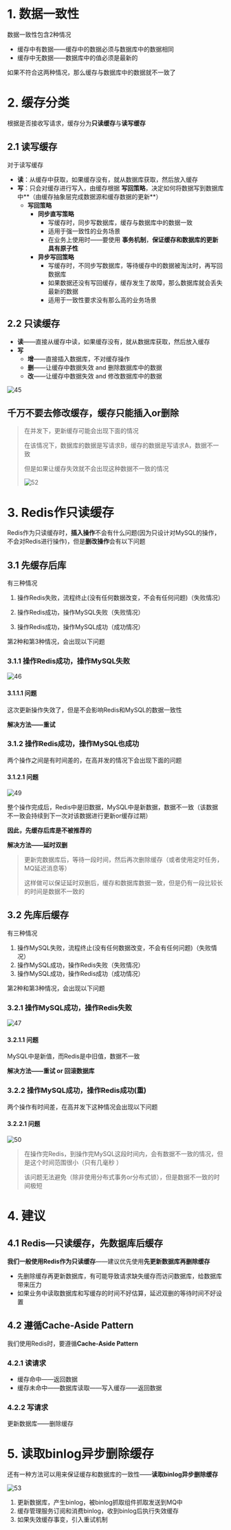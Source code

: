 # 1. 数据一致性

数据一致性包含2种情况

* 缓存中有数据——缓存中的数据必须与数据库中的数据相同
* 缓存中无数据——数据库中的值必须是最新的

如果不符合这两种情况，那么缓存与数据库中的数据就不一致了



# 2. 缓存分类

根据是否接收写请求，缓存分为**只读缓存**与**读写缓存**

## 2.1 读写缓存

对于读写缓存

* **读**：从缓存中获取，如果缓存没有，就从数据库获取，然后放入缓存
* **写**：只会对缓存进行写入，由缓存根据 **写回策略**，决定如何将数据写到数据库中**（由缓存抽象层完成数据源和缓存数据的更新**）
  * **写回策略**
    * **同步直写策略**
      * 写缓存时，同步写数据库，缓存与数据库中的数据一致
      * 适用于强一致性的业务场景
      * 在业务上使用时——要使用 **事务机制**，**保证缓存和数据库的更新具有原子性**
    * **异步写回策略**
      * 写缓存时，不同步写数据库，等待缓存中的数据被淘汰时，再写回数据库
      * 如果数据还没有写回缓存，缓存发生了故障，那么数据库就会丢失最新的数据
      * 适用于一致性要求没有那么高的业务场景

## 2.2 只读缓存

* **读**——直接从缓存中读，如果缓存没有，就从数据库获取，然后放入缓存
* **写**
  * **增**——直接插入数据库，不对缓存操作
  * **删**——让缓存中数据失效 and 删除数据库中的数据
  * **改**——让缓存中数据失效 and 修改数据库中的数据

![45](p/45.png)

## 千万不要去修改缓存，缓存只能插入or删除

>在并发下，更新缓存可能会出现下面的情况
>
>在该情况下，数据库的数据是写请求B，缓存的数据是写请求A，数据不一致
>
>但是如果让缓存失效就不会出现这种数据不一致的情况
>
>![52](p/52.png)
>
>



# 3. Redis作只读缓存

Redis作为只读缓存时，**插入操作**不会有什么问题(因为只设计对MySQL的操作，不会对Redis进行操作)，但是**删改操作**会有以下问题



## 3.1 先缓存后库

有三种情况

1. 操作Redis失败，流程终止(没有任何数据改变，不会有任何问题)（失败情况）

2. 操作Redis成功，操作MySQL失败（失败情况）

3. 操作Redis成功，操作MySQL成功（成功情况）

第2种和第3种情况，会出现以下问题



### 3.1.1 操作Redis成功，操作MySQL失败

![46](p/46.png)

#### 3.1.1.1 问题

这次更新操作失效了，但是不会影响Redis和MySQL的数据一致性



**解决方法——重试**



### 3.1.2 操作Redis成功，操作MySQL也成功

两个操作之间是有时间差的，在高并发的情况下会出现下面的问题



#### 3.1.2.1 问题

![49](p/49.png)

整个操作完成后，Redis中是旧数据，MySQL中是新数据，数据不一致（该数据不一致会持续到下一次对该数据进行更新or缓存过期）

**因此，先缓存后库是不被推荐的**



**解决方法——延时双删**

> 更新完数据库后，等待一段时间，然后再次删除缓存（或者使用定时任务，MQ延迟消息等）
>
> 这样做可以保证延时双删后，缓存和数据库数据一致，但是仍有一段比较长的时间是数据不一致的





## 3.2 先库后缓存

有三种情况

1. 操作MySQL失败，流程终止(没有任何数据改变，不会有任何问题)（失败情况）
2. 操作MySQL成功，操作Redis失败（失败情况）
3. 操作MySQL成功，操作Redis成功（成功情况）

第2种和第3种情况，会出现以下问题



### 3.2.1 操作MySQL成功，操作Redis失败

![47](p/47.png)

#### 3.2.1.1 问题

MySQL中是新值，而Redis是中旧值，数据不一致



**解决方法——重试 or 回滚数据库**





### 3.2.2 操作MySQL成功，操作Redis成功(重)

两个操作有时间差，在高并发下这种情况会出现以下问题

#### 3.2.2.1 问题



![50](p/50.png)

> 在操作完Redis，到操作完MySQL这段时间内，会有数据不一致的情况，但是这个时间范围很小（只有几毫秒  ）
>
> 该问题无法避免（除非使用分布式事务or分布式锁），但是数据不一致的时间极短





# 4. 建议

## 4.1 Redis—只读缓存，先数据库后缓存

**我们一般使用Redis作为只读缓存**——建议优先使用**先更新数据库再删除缓存**

* 先删除缓存再更新数据库，有可能导致请求缺失缓存而访问数据库，给数据库带来压力
* 如果业务中读取数据库和写缓存的时间不好估算，延迟双删的等待时间不好设置



## 4.2 遵循Cache-Aside Pattern

我们使用Redis时，要遵循**Cache-Aside Pattern**

### 4.2.1 读请求

* 缓存命中——返回数据
* 缓存未命中——数据库读取——写入缓存——返回数据

### 4.2.2 写请求

更新数据库——删除缓存





# 5. 读取binlog异步删除缓存

还有一种方法可以用来保证缓存和数据库的一致性——**读取binlog异步删除缓存**



![53](p/53.png)

1. 更新数据库，产生binlog，被binlog抓取组件抓取发送到MQ中
2. 缓存管理服务订阅和消费binlog，收到binlog后执行失效缓存
3. 如果失效缓存事变，引入重试机制

